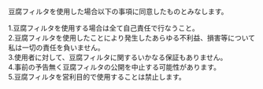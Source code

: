 豆腐フィルタを使用した場合以下の事項に同意したものとみなします。

1.豆腐フィルタを使用する場合は全て自己責任で行なうこと。  
2.豆腐フィルタを使用したことにより発生したあらゆる不利益、損害等について私は一切の責任を負いません。  
3.使用者に対して、豆腐フィルタに関するいかなる保証もありません。  
4.事前の予告無く豆腐フィルタの公開を中止する可能性があります。  
5.豆腐フィルタを営利目的で使用することは禁止します。  
